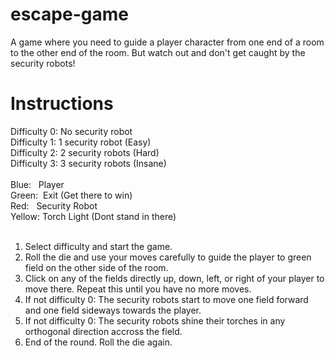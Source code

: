 # escape-game
A game where you need to guide a player character from one end of a room to the other end of the room. But watch out and don't get caught by the security robots!

# Instructions
Difficulty 0: No security robot <br />
Difficulty 1: 1 security robot (Easy) <br />
Difficulty 2: 2 security robots (Hard)<br />
Difficulty 3: 3 security robots (Insane) <br />
<br />
Blue:   &nbsp;   Player <br />
Green:  &nbsp;Exit (Get there to win) <br />
Red:    &nbsp;    Security Robot <br />
Yellow: Torch Light (Dont stand in there) <br />
<br />
1. Select difficulty and start the game.
2. Roll the die and use your moves carefully to guide the player to green field on the other side of the room. 
3. Click on any of the fields directly up, down, left, or right of your player to move there. Repeat this until you have no more moves. 
4. If not difficulty 0: The security robots start to move one field forward and one field sideways towards the player. 
5. If not difficulty 0: The security robots shine their torches in any orthogonal direction accross the field.
6. End of the round. Roll the die again.
